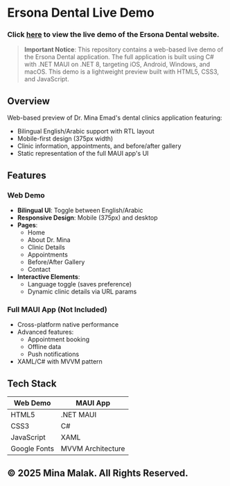 # Ersona Dental Live Demo

### Click **[here](https://mina-malak-dev.github.io/projects/live-demo-apps/ersona-dental-live/index.html)** to view the live demo of the Ersona Dental website.

> **Important Notice**: This repository contains a web-based live demo of the Ersona Dental application. The full application is built using C# with .NET MAUI on .NET 8, targeting iOS, Android, Windows, and macOS. This demo is a lightweight preview built with HTML5, CSS3, and JavaScript.

## Overview
Web-based preview of Dr. Mina Emad's dental clinics application featuring:
- Bilingual English/Arabic support with RTL layout
- Mobile-first design (375px width)
- Clinic information, appointments, and before/after gallery
- Static representation of the full MAUI app's UI

## Features
### Web Demo
- **Bilingual UI**: Toggle between English/Arabic
- **Responsive Design**: Mobile (375px) and desktop
- **Pages**:
  - Home
  - About Dr. Mina
  - Clinic Details 
  - Appointments
  - Before/After Gallery
  - Contact
- **Interactive Elements**:
  - Language toggle (saves preference)
  - Dynamic clinic details via URL params

### Full MAUI App (Not Included)
- Cross-platform native performance
- Advanced features:
  - Appointment booking
  - Offline data
  - Push notifications
- XAML/C# with MVVM pattern

## Tech Stack
| Web Demo       | MAUI App         |
|----------------|------------------|
| HTML5          | .NET MAUI        |
| CSS3           | C#               |
| JavaScript     | XAML             |
| Google Fonts   | MVVM Architecture|

## © 2025 Mina Malak. All Rights Reserved.

